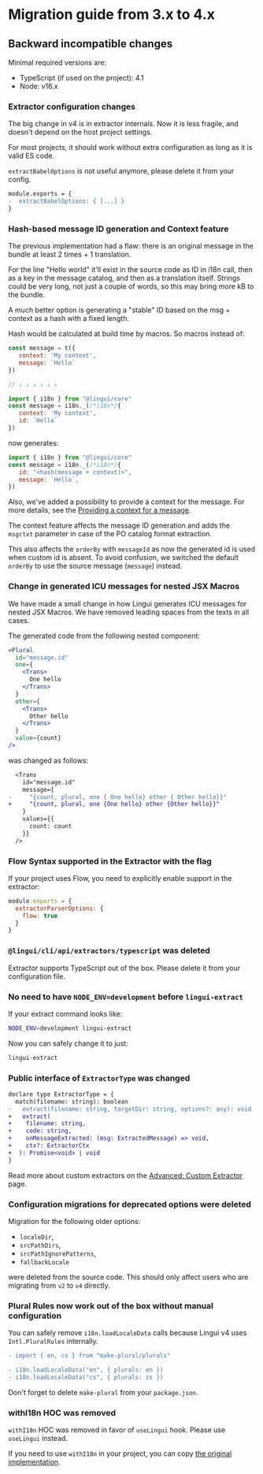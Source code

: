 # Migration guide from 3.x to 4.x

## Backward incompatible changes

Minimal required versions are:

- TypeScript (if used on the project): 4.1
- Node: v16.x

### Extractor configuration changes

The big change in v4 is in extractor internals. Now it is less fragile, and doesn't depend on the host project settings.

For most projects, it should work without extra configuration as long as it is valid ES code.

`extractBabelOptions` is not useful anymore, please delete it from your config.

```diff title="lingui.config.js"
module.exports = {
-  extractBabelOptions: { [...] }
}
```

### Hash-based message ID generation and Context feature

The previous implementation had a flaw: there is an original message in the bundle at least 2 times + 1 translation.

For the line "Hello world" it'll exist in the source code as ID in i18n call, then as a key in the message catalog, and then as a translation itself. Strings could be very long, not just a couple of words, so this may bring more kB to the bundle.

A much better option is generating a "stable" ID based on the msg + context as a hash with a fixed length.

Hash would be calculated at build time by macros. So macros instead of:

```js
const message = t({
   context: 'My context',
   message: `Hello`
})

// ↓ ↓ ↓ ↓ ↓ ↓

import { i18n } from "@lingui/core"
const message = i18n._(/*i18n*/{
   context: 'My context',
   id: `Hello`
})
```

now generates:

```js
import { i18n } from "@lingui/core"
const message = i18n._(/*i18n*/{
   id: "<hash(message + context)>",
   message: `Hello`,
})
```

Also, we've added a possibility to provide a context for the message. For more details, see the [Providing a context for a message](/docs/tutorials/react-patterns.md#providing-a-context-for-a-message).

The context feature affects the message ID generation and adds the `msgctxt` parameter in case of the PO catalog format extraction.

This also affects the `orderBy` with `messageId` as now the generated id is used when custom id is absent. To avoid confusion, we switched the default `orderBy` to use the source message (`message`) instead.

### Change in generated ICU messages for nested JSX Macros

We have made a small change in how Lingui generates ICU messages for nested JSX Macros. We have removed leading spaces from the texts in all cases.

The generated code from the following nested component:
``` jsx
<Plural
  id="message.id"
  one={
    <Trans>
      One hello
    </Trans>
  }
  other={
    <Trans>
      Other hello
    </Trans>
  }
  value={count}
/>
```

was changed as follows:
``` diff
  <Trans
    id="message.id"
    message={
-     "{count, plural, one { One hello} other { Other hello}}"
+     "{count, plural, one {One hello} other {Other hello}}"
    }
    values={{
      count: count
    }}
  />
```

### Flow Syntax supported in the Extractor with the flag

If your project uses Flow, you need to explicitly enable support in the extractor:

```js title="lingui.config.js"
module.exports = {
  extractorParserOptions: {
    flow: true
  }
}
```

### `@lingui/cli/api/extractors/typescript` was deleted

Extractor supports TypeScript out of the box. Please delete it from your configuration file.

### No need to have `NODE_ENV=development` before `lingui-extract`

If your extract command looks like:

```bash
NODE_ENV=development lingui-extract
```

Now you can safely change it to just:

```bash
lingui-extract
```

### Public interface of `ExtractorType` was changed

```diff
declare type ExtractorType = {
  match(filename: string): boolean
-   extract(filename: string, targetDir: string, options?: any): void
+   extract(
+    filename: string,
+    code: string,
+    onMessageExtracted: (msg: ExtractedMessage) => void,
+    ctx?: ExtractorCtx
+  ): Promise<void> | void
}
```

Read more about custom extractors on the [Advanced: Custom Extractor](/guides/custom-extractor) page.

### Configuration migrations for deprecated options were deleted

Migration for the following older options:
- `localeDir`,
- `srcPathDirs`,
- `srcPathIgnorePatterns`,
- `fallbackLocale`

were deleted from the source code. This should only affect users who are migrating from `v2` to `v4` directly.

### Plural Rules now work out of the box without manual configuration

You can safely remove `i18n.loadLocaleData` calls because Lingui v4 uses `Intl.PluralRules` internally.

```diff
- import { en, cs } from "make-plural/plurals"

- i18n.loadLocaleData("en", { plurals: en })
- i18n.loadLocaleData("cs", { plurals: cs })
```

Don't forget to delete `make-plural` from your `package.json`.

### withI18n HOC was removed

`withI18n` HOC was removed in favor of `useLingui` hook. Please use `useLingui` instead.

If you need to use `withI18n` in your project, you can copy [the original implementation](https://github.com/lingui/js-lingui/blob/31dcab5a9a8f88bfa8b3a2c7cd12aa2d908a1d80/packages/react/src/I18nProvider.tsx#L33).
